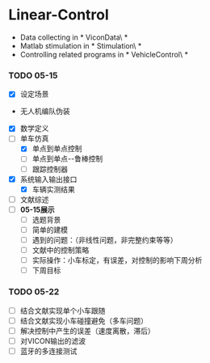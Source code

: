 # Linear-Control

- Data collecting in * ViconData\ *
- Matlab stimulation in * Stimulation\ *
- Controlling related programs in * VehicleControl\ *

### TODO 05-15

* [x] 设定场景 
 * 无人机编队伪装
* [x] 数学定义
* [ ] 单车仿真
  * [x] 单点到单点控制
  * [ ] 单点到单点--鲁棒控制
  * [ ] 跟踪控制器
* [x] 系统输入输出接口
  * [x] 车辆实测结果
* [ ] 文献综述
* [ ] **05-15展示**
  * [ ] 选题背景
  * [ ] 简单的建模
  * [ ] 遇到的问题：（非线性问题，非完整约束等等）
  * [ ] 文献中的控制策略
  * [ ] 实际操作：小车标定，有误差，对控制的影响下周分析
  * [ ] 下周目标

### TODO 05-22
* [ ] 结合文献实现单个小车跟随
* [ ] 结合文献实现小车碰撞避免（多车问题）
* [ ] 解决控制中产生的误差（速度离散，滞后）
* [ ] 对VICON输出的滤波
* [ ] 蓝牙的多连接测试
